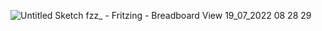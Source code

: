
![Untitled Sketch fzz_ - Fritzing -  Breadboard View  19_07_2022 08 28 29](https://user-images.githubusercontent.com/108135390/179648537-a865cdc8-698f-4dfd-870e-257a219bc7ce.png)
